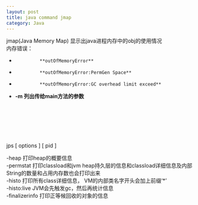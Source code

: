 ```yaml
---
layout: post
title: java command jmap
category: Java
---
```

jmap(Java Memory Map) 显示出java进程内存中的obj的使用情况
<br/>
内存错误：
*              **outOfMemoryError**
*              **outOfMemoryError:PermGen Space** 
*              **outOfMemoryError:GC overhead limit exceed** 
*  **-m 列出传给main方法的参数**

<br/> <br/> <br/> <br/> <br/>

jps [ options ] [ pid ]

-heap    打印heap的概要信息 <br/>
-permstat 打印classload和jvm heap持久层的信息和classload详细信息及内部String的数量和占用内存数也会打印出来  <br/>
-histo   打印所有class详细信息， VM的内部类名字开头会加上前缀‘*’ <br/>
-histo:live JVM会先触发gc，然后再统计信息 <br/>
-finalizerinfo 打印正等候回收的对象的信息 <br/>



